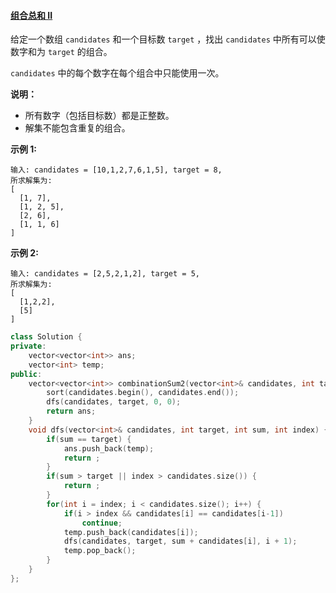 #### [组合总和 II](https://leetcode-cn.com/problems/combination-sum-ii/)

给定一个数组 `candidates` 和一个目标数 `target` ，找出 `candidates` 中所有可以使数字和为 `target` 的组合。

`candidates` 中的每个数字在每个组合中只能使用一次。

**说明：**

- 所有数字（包括目标数）都是正整数。
- 解集不能包含重复的组合。 

**示例 1:**

```
输入: candidates = [10,1,2,7,6,1,5], target = 8,
所求解集为:
[
  [1, 7],
  [1, 2, 5],
  [2, 6],
  [1, 1, 6]
]
```

**示例 2:**

```
输入: candidates = [2,5,2,1,2], target = 5,
所求解集为:
[
  [1,2,2],
  [5]
]
```

```c++
class Solution {
private:
    vector<vector<int>> ans;
    vector<int> temp;
public:
    vector<vector<int>> combinationSum2(vector<int>& candidates, int target) {
        sort(candidates.begin(), candidates.end());
        dfs(candidates, target, 0, 0);
        return ans;
    }
    void dfs(vector<int>& candidates, int target, int sum, int index) {
        if(sum == target) {
            ans.push_back(temp);
            return ;
        }
        if(sum > target || index > candidates.size()) {
            return ;
        }
        for(int i = index; i < candidates.size(); i++) {
            if(i > index && candidates[i] == candidates[i-1])
                continue;
            temp.push_back(candidates[i]);
            dfs(candidates, target, sum + candidates[i], i + 1);
            temp.pop_back();
        }
    }
};
```


